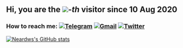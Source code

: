 ## Hi, you are the [![](https://count.getloli.com/get/@:neardws)](https://count.getloli.com/)-*th* visitor since 10 Aug 2020

### How to reach me: [![Telegram](https://img.shields.io/badge/Telegram-2CA5E0?style=for-the-badge&logo=telegram&logoColor=white)](https://t.me/neardws) [![Gmail](https://img.shields.io/badge/Gmail-D14836?style=for-the-badge&logo=gmail&logoColor=white)](mailto:neard.ws@gmail.com) [![Twitter](https://img.shields.io/badge/Twitter-1DA1F2?style=for-the-badge&logo=twitter&logoColor=white)](https://twitter.com/neard_ws)

[![Neardws's GitHub stats](https://github-readme-stats.vercel.app/api?username=neardws&show_icons=true&theme=tokyonight)](https://github.com/neardws/github-readme-stats)
